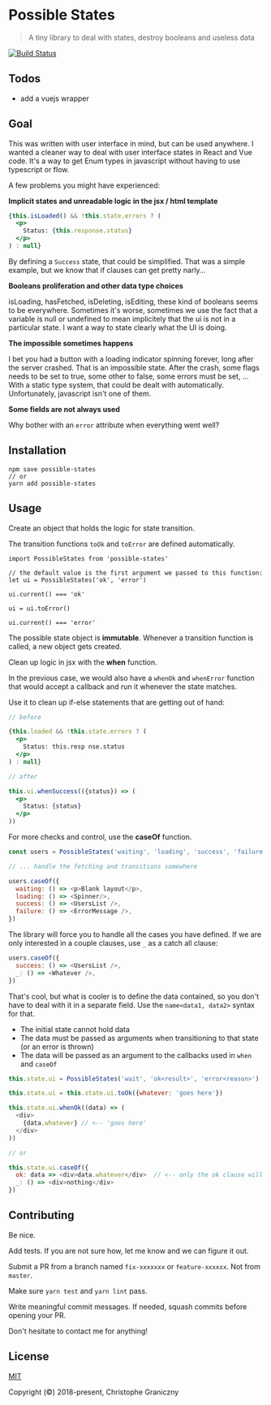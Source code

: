 # Possible States

> A tiny library to deal with states, destroy booleans and useless data

[![Build Status](https://travis-ci.org/krzystof/possible-states.svg?branch=master)](https://travis-ci.org/krzystof/possible-states)


## Todos
- add a vuejs wrapper


## Goal

This was written with user interface in mind, but can be used anywhere.
I wanted a cleaner way to deal with user interface states in React and
Vue code. It's a way to get Enum types in javascript without having to
use typescript or flow.

A few problems you might have experienced:

**Implicit states and unreadable logic in the jsx / html template**

```jsx
{this.isLoaded() && !this.state.errors ? (
  <p>
    Status: {this.response.status}
  </p>
) : null}
```

By defining a `Success` state, that could be simplified.
That was a simple example, but we know that if clauses can get pretty
narly…


**Booleans proliferation and other data type choices**

isLoading, hasFetched, isDeleting, isEditing, these kind of booleans
seems to be everywhere. Sometimes it's worse, sometimes we use the fact
that a variable is null or undefined to mean implicitely that the ui is
not in a particular state.
I want a way to state clearly what the UI is doing.


**The impossible sometimes happens**

I bet you had a button with a loading indicator spinning forever, long
after the server crashed. That is an impossible state. After the crash,
some flags needs to be set to true, some other to false, some errors
must be set, … With a static type system, that could be dealt with
automatically.
Unfortunately, javascript isn't one of them.


**Some fields are not always used**

Why bother with an `error` attribute when everything went well?


## Installation

```
npm save possible-states
// or
yarn add possible-states
```

## Usage

Create an object that holds the logic for state transition.

The transition functions `toOk` and `toError` are defined automatically.

```
import PossibleStates from 'possible-states'

// the default value is the first argument we passed to this function:
let ui = PossibleStates('ok', 'error')

ui.current() === 'ok'

ui = ui.toError()

ui.current() === 'error'
```

The possible state object is **immutable**. Whenever a transition function
is called, a new object gets created.

Clean up logic in jsx with the **when** function.

In the previous case, we would also have a `whenOk` and `whenError`
function that would accept a callback and run it whenever the state
matches.

Use it to clean up if-else statements that are getting out of hand:

```jsx
// before

{this.loaded && !this.state.errors ? (
  <p>
    Status: this.resp nse.status
  </p>
) : null}

// after

this.ui.whenSuccess(({status}) => (
  <p>
    Status: {status}
  </p>
))
```

For more checks and control, use the **caseOf** function.

```js
const users = PossibleStates('waiting', 'loading', 'success', 'failure')

// ... handle the fetching and transitions somewhere

users.caseOf({
  waiting: () => <p>Blank layout</p>,
  loading: () => <Spinner/>,
  success: () => <UsersList />,
  failure: () => <ErrorMessage />,
})
```

The library will force you to handle all the cases you have defined.
If we are only interested in a couple clauses, use `_` as a catch all clause:

```js
users.caseOf({
  success: () => <UsersList />,
  _: () => <Whatever />,
})
```

That's cool, but what is cooler is to define the data contained, so you don't have to deal with
it in a separate field.
Use the `name<data1, data2>` syntax for that.

- The initial state cannot hold data
- The data must be passed as arguments when transitioning to that state (or an error is thrown)
- The data will be passed as an argument to the callbacks used in `when` and `caseOf`

```js
this.state.ui = PossibleStates('wait', 'ok<result>', 'error<reason>')

this.state.ui = this.state.ui.toOk({whatever: 'goes here'})

this.state.ui.whenOk((data) => (
  <div>
    {data.whatever} // <-- 'goes here'
  </div>
))

// or

this.state.ui.caseOf({
  ok: data => <div>data.whatever</div>  // <-- only the ok clause will receive the data as an argument
  _: () => <div>nothing</div>
})
```

## Contributing

Be nice.

Add tests. If you are not sure how, let me know and we can figure it out.

Submit a PR from a branch named `fix-xxxxxxx` or `feature-xxxxxx`. Not from `master`.

Make sure `yarn test` and `yarn lint` pass.

Write meaningful commit messages. If needed, squash commits before opening your PR.

Don't hesitate to contact me for anything!


## License

[MIT](http://opensource.org/licenses/MIT)

Copyright (©) 2018-present, Christophe Graniczny

